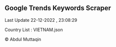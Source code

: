 

## Google Trends Keywords Scraper 
 
Last Update 22-12-2022 , 23:08:29

Country List :
VIETNAM.json



© Abdul Muttaqin 

